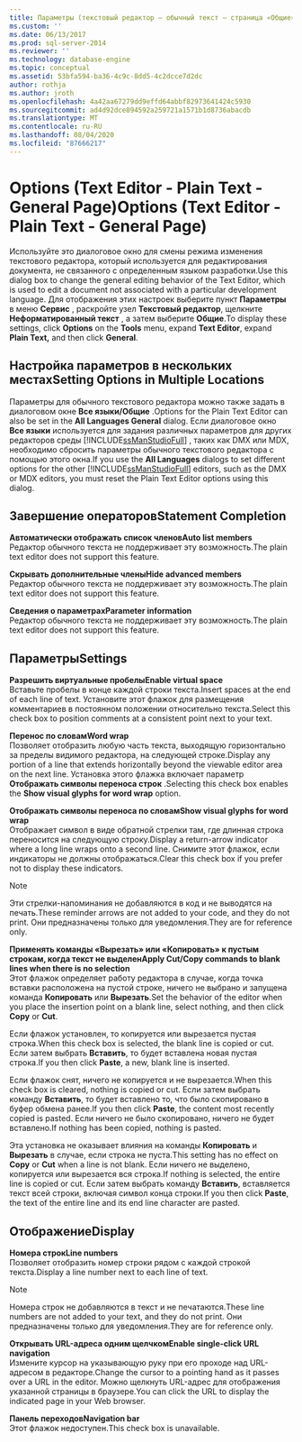 ```yaml
---
title: Параметры (текстовый редактор — обычный текст — страница «Общие») | Документация Майкрософт
ms.custom: ''
ms.date: 06/13/2017
ms.prod: sql-server-2014
ms.reviewer: ''
ms.technology: database-engine
ms.topic: conceptual
ms.assetid: 53bfa594-ba36-4c9c-8dd5-4c2dcce7d2dc
author: rothja
ms.author: jroth
ms.openlocfilehash: 4a42aa67279dd9effd64abbf82973641424c5930
ms.sourcegitcommit: ad4d92dce894592a259721a1571b1d8736abacdb
ms.translationtype: MT
ms.contentlocale: ru-RU
ms.lasthandoff: 08/04/2020
ms.locfileid: "87666217"
---
```

# <a name="options-text-editor---plain-text---general-page"></a><span data-ttu-id="bde5a-102">Options (Text Editor - Plain Text - General Page)</span><span class="sxs-lookup"><span data-stu-id="bde5a-102">Options (Text Editor - Plain Text - General Page)</span></span>
  <span data-ttu-id="bde5a-103">Используйте это диалоговое окно для смены режима изменения текстового редактора, который используется для редактирования документа, не связанного с определенным языком разработки.</span><span class="sxs-lookup"><span data-stu-id="bde5a-103">Use this dialog box to change the general editing behavior of the Text Editor, which is used to edit a document not associated with a particular development language.</span></span> <span data-ttu-id="bde5a-104">Для отображения этих настроек выберите пункт **Параметры** в меню **Сервис** , раскройте узел **Текстовый редактор**, щелкните **Неформатированный текст** , а затем выберите **Общие**.</span><span class="sxs-lookup"><span data-stu-id="bde5a-104">To display these settings, click **Options** on the **Tools** menu, expand **Text Editor**, expand **Plain Text,** and then click **General**.</span></span>  
  
## <a name="setting-options-in-multiple-locations"></a><span data-ttu-id="bde5a-105">Настройка параметров в нескольких местах</span><span class="sxs-lookup"><span data-stu-id="bde5a-105">Setting Options in Multiple Locations</span></span>  
 <span data-ttu-id="bde5a-106">Параметры для обычного текстового редактора можно также задать в диалоговом окне **Все языки/Общие** .</span><span class="sxs-lookup"><span data-stu-id="bde5a-106">Options for the Plain Text Editor can also be set in the **All Languages General** dialog.</span></span> <span data-ttu-id="bde5a-107">Если диалоговое окно **Все языки** используется для задания различных параметров для других редакторов среды [!INCLUDE[ssManStudioFull](../includes/ssmanstudiofull-md.md)] , таких как DMX или MDX, необходимо сбросить параметры обычного текстового редактора с помощью этого окна.</span><span class="sxs-lookup"><span data-stu-id="bde5a-107">If you use the **All Languages** dialogs to set different options for the other [!INCLUDE[ssManStudioFull](../includes/ssmanstudiofull-md.md)] editors, such as the DMX or MDX editors, you must reset the Plain Text Editor options using this dialog.</span></span>  
  
## <a name="statement-completion"></a><span data-ttu-id="bde5a-108">Завершение операторов</span><span class="sxs-lookup"><span data-stu-id="bde5a-108">Statement Completion</span></span>  
 <span data-ttu-id="bde5a-109">**Автоматически отображать список членов**</span><span class="sxs-lookup"><span data-stu-id="bde5a-109">**Auto list members**</span></span>  
 <span data-ttu-id="bde5a-110">Редактор обычного текста не поддерживает эту возможность.</span><span class="sxs-lookup"><span data-stu-id="bde5a-110">The plain text editor does not support this feature.</span></span>  
  
 <span data-ttu-id="bde5a-111">**Скрывать дополнительные члены**</span><span class="sxs-lookup"><span data-stu-id="bde5a-111">**Hide advanced members**</span></span>  
 <span data-ttu-id="bde5a-112">Редактор обычного текста не поддерживает эту возможность.</span><span class="sxs-lookup"><span data-stu-id="bde5a-112">The plain text editor does not support this feature.</span></span>  
  
 <span data-ttu-id="bde5a-113">**Сведения о параметрах**</span><span class="sxs-lookup"><span data-stu-id="bde5a-113">**Parameter information**</span></span>  
 <span data-ttu-id="bde5a-114">Редактор обычного текста не поддерживает эту возможность.</span><span class="sxs-lookup"><span data-stu-id="bde5a-114">The plain text editor does not support this feature.</span></span>  
  
## <a name="settings"></a><span data-ttu-id="bde5a-115">Параметры</span><span class="sxs-lookup"><span data-stu-id="bde5a-115">Settings</span></span>  
 <span data-ttu-id="bde5a-116">**Разрешить виртуальные пробелы**</span><span class="sxs-lookup"><span data-stu-id="bde5a-116">**Enable virtual space**</span></span>  
 <span data-ttu-id="bde5a-117">Вставьте пробелы в конце каждой строки текста.</span><span class="sxs-lookup"><span data-stu-id="bde5a-117">Insert spaces at the end of each line of text.</span></span> <span data-ttu-id="bde5a-118">Установите этот флажок для размещения комментариев в постоянном положении относительно текста.</span><span class="sxs-lookup"><span data-stu-id="bde5a-118">Select this check box to position comments at a consistent point next to your text.</span></span>  
  
 <span data-ttu-id="bde5a-119">**Перенос по словам**</span><span class="sxs-lookup"><span data-stu-id="bde5a-119">**Word wrap**</span></span>  
 <span data-ttu-id="bde5a-120">Позволяет отобразить любую часть текста, выходящую горизонтально за пределы видимого редактора, на следующей строке.</span><span class="sxs-lookup"><span data-stu-id="bde5a-120">Display any portion of a line that extends horizontally beyond the viewable editor area on the next line.</span></span> <span data-ttu-id="bde5a-121">Установка этого флажка включает параметр **Отображать символы переноса строк** .</span><span class="sxs-lookup"><span data-stu-id="bde5a-121">Selecting this check box enables the **Show visual glyphs for word wrap** option.</span></span>  
  
 <span data-ttu-id="bde5a-122">**Отображать символы переноса по словам**</span><span class="sxs-lookup"><span data-stu-id="bde5a-122">**Show visual glyphs for word wrap**</span></span>  
 <span data-ttu-id="bde5a-123">Отображает символ в виде обратной стрелки там, где длинная строка переносится на следующую строку.</span><span class="sxs-lookup"><span data-stu-id="bde5a-123">Display a return-arrow indicator where a long line wraps onto a second line.</span></span> <span data-ttu-id="bde5a-124">Снимите этот флажок, если индикаторы не должны отображаться.</span><span class="sxs-lookup"><span data-stu-id="bde5a-124">Clear this check box if you prefer not to display these indicators.</span></span>  
  
> [!NOTE]  
>  <span data-ttu-id="bde5a-125">Эти стрелки-напоминания не добавляются в код и не выводятся на печать.</span><span class="sxs-lookup"><span data-stu-id="bde5a-125">These reminder arrows are not added to your code, and they do not print.</span></span> <span data-ttu-id="bde5a-126">Они предназначены только для уведомления.</span><span class="sxs-lookup"><span data-stu-id="bde5a-126">They are for reference only.</span></span>  
  
 <span data-ttu-id="bde5a-127">**Применять команды «Вырезать» или «Копировать» к пустым строкам, когда текст не выделен**</span><span class="sxs-lookup"><span data-stu-id="bde5a-127">**Apply Cut/Copy commands to blank lines when there is no selection**</span></span>  
 <span data-ttu-id="bde5a-128">Этот флажок определяет работу редактора в случае, когда точка вставки расположена на пустой строке, ничего не выбрано и запущена команда **Копировать** или **Вырезать**.</span><span class="sxs-lookup"><span data-stu-id="bde5a-128">Set the behavior of the editor when you place the insertion point on a blank line, select nothing, and then click **Copy** or **Cut**.</span></span>  
  
 <span data-ttu-id="bde5a-129">Если флажок установлен, то копируется или вырезается пустая строка.</span><span class="sxs-lookup"><span data-stu-id="bde5a-129">When this check box is selected, the blank line is copied or cut.</span></span> <span data-ttu-id="bde5a-130">Если затем выбрать **Вставить**, то будет вставлена новая пустая строка.</span><span class="sxs-lookup"><span data-stu-id="bde5a-130">If you then click **Paste**, a new, blank line is inserted.</span></span>  
  
 <span data-ttu-id="bde5a-131">Если флажок снят, ничего не копируется и не вырезается.</span><span class="sxs-lookup"><span data-stu-id="bde5a-131">When this check box is cleared, nothing is copied or cut.</span></span> <span data-ttu-id="bde5a-132">Если затем выбрать команду **Вставить**, то будет вставлено то, что было скопировано в буфер обмена ранее.</span><span class="sxs-lookup"><span data-stu-id="bde5a-132">If you then click **Paste**, the content most recently copied is pasted.</span></span> <span data-ttu-id="bde5a-133">Если ничего не было скопировано, ничего не будет вставлено.</span><span class="sxs-lookup"><span data-stu-id="bde5a-133">If nothing has been copied, nothing is pasted.</span></span>  
  
 <span data-ttu-id="bde5a-134">Эта установка не оказывает влияния на команды **Копировать** и **Вырезать** в случае, если строка не пуста.</span><span class="sxs-lookup"><span data-stu-id="bde5a-134">This setting has no effect on **Copy** or **Cut** when a line is not blank.</span></span> <span data-ttu-id="bde5a-135">Если ничего не выделено, копируется или вырезается вся строка.</span><span class="sxs-lookup"><span data-stu-id="bde5a-135">If nothing is selected, the entire line is copied or cut.</span></span> <span data-ttu-id="bde5a-136">Если затем выбрать команду **Вставить**, вставляется текст всей строки, включая символ конца строки.</span><span class="sxs-lookup"><span data-stu-id="bde5a-136">If you then click **Paste**, the text of the entire line and its end line character are pasted.</span></span>  
  
## <a name="display"></a><span data-ttu-id="bde5a-137">Отображение</span><span class="sxs-lookup"><span data-stu-id="bde5a-137">Display</span></span>  
 <span data-ttu-id="bde5a-138">**Номера строк**</span><span class="sxs-lookup"><span data-stu-id="bde5a-138">**Line numbers**</span></span>  
 <span data-ttu-id="bde5a-139">Позволяет отобразить номер строки рядом с каждой строкой текста.</span><span class="sxs-lookup"><span data-stu-id="bde5a-139">Display a line number next to each line of text.</span></span>  
  
> [!NOTE]  
>  <span data-ttu-id="bde5a-140">Номера строк не добавляются в текст и не печатаются.</span><span class="sxs-lookup"><span data-stu-id="bde5a-140">These line numbers are not added to your text, and they do not print.</span></span> <span data-ttu-id="bde5a-141">Они предназначены только для уведомления.</span><span class="sxs-lookup"><span data-stu-id="bde5a-141">They are for reference only.</span></span>  
  
 <span data-ttu-id="bde5a-142">**Открывать URL-адреса одним щелчком**</span><span class="sxs-lookup"><span data-stu-id="bde5a-142">**Enable single-click URL navigation**</span></span>  
 <span data-ttu-id="bde5a-143">Измените курсор на указывающую руку при его проходе над URL-адресом в редакторе.</span><span class="sxs-lookup"><span data-stu-id="bde5a-143">Change the cursor to a pointing hand as it passes over a URL in the editor.</span></span> <span data-ttu-id="bde5a-144">Можно щелкнуть URL-адрес для отображения указанной страницы в браузере.</span><span class="sxs-lookup"><span data-stu-id="bde5a-144">You can click the URL to display the indicated page in your Web browser.</span></span>  
  
 <span data-ttu-id="bde5a-145">**Панель переходов**</span><span class="sxs-lookup"><span data-stu-id="bde5a-145">**Navigation bar**</span></span>  
 <span data-ttu-id="bde5a-146">Этот флажок недоступен.</span><span class="sxs-lookup"><span data-stu-id="bde5a-146">This check box is unavailable.</span></span>  
  
  
